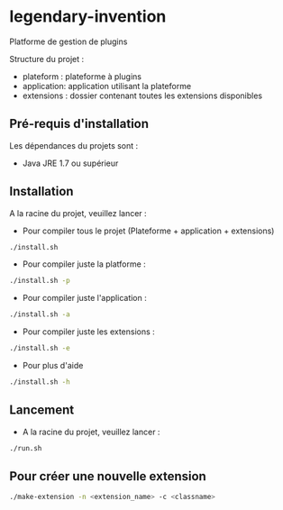 # legendary-invention
Platforme de gestion de plugins

Structure du projet :    
* plateform : plateforme à plugins
* application: application utilisant la plateforme
* extensions : dossier contenant toutes les extensions disponibles

## Pré-requis d'installation

Les dépendances du projets sont : 
* Java JRE 1.7 ou supérieur

## Installation

A la racine du projet, veuillez lancer :
* Pour compiler tous le projet (Plateforme + application + extensions)
```bash
./install.sh
```
* Pour compiler juste la platforme : 
```bash
./install.sh -p
```

* Pour compiler juste l'application : 
```bash
./install.sh -a
```

* Pour compiler juste les extensions : 
```bash
./install.sh -e
```

* Pour plus d'aide
```bash
./install.sh -h
```

## Lancement


* A la racine du projet, veuillez lancer :

```bash
./run.sh
```

## Pour créer une nouvelle extension

```bash
./make-extension -n <extension_name> -c <classname>
```
